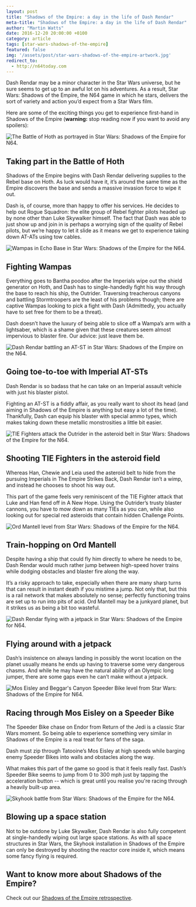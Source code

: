 ```yaml
---
layout: post
title: "Shadows of the Empire: a day in the life of Dash Rendar"
meta-title: "Shadows of the Empire: a day in the life of Dash Rendar"
author: "Martin Watts"
date: 2016-12-20 20:00:00 +0100
category: article
tags: [star-wars-shadows-of-the-empire]
featured: false
img: '/assets/post/star-wars-shadows-of-the-empire-artwork.jpg'
redirect_to:
  - http://n64today.com
---
```

Dash Rendar may be a minor character in the Star Wars universe, but he sure seems to get up to an awful lot on his adventures. As a result, Star Wars: Shadows of the Empire, the N64 game in which he stars, delivers the sort of variety and action you’d expect from a Star Wars film.

Here are some of the exciting things you get to experience first-hand in Shadows of the Empire (**warning:** stop reading now if you want to avoid any spoilers):

![The Battle of Hoth as portrayed in Star Wars: Shadows of the Empire for N64.](/assets/post/star-wars-shadows-of-the-empire-n64-battle-of-hoth.jpg)

## Taking part in the Battle of Hoth

Shadows of the Empire begins with Dash Rendar delivering supplies to the Rebel base on Hoth. As luck would have it, it’s around the same time as the Empire discovers the base and sends a massive invasion force to wipe it out.

Dash is, of course, more than happy to offer his services. He decides to help out Rogue Squadron: the elite group of Rebel fighter pilots headed up by none other than Luke Skywalker himself. The fact that Dash was able to just show up and join in is perhaps a worrying sign of the quality of Rebel pilots, but we’re happy to let it slide as it means we get to experience taking down AT-ATs using tow cables.

![Wampas in Echo Base in Star Wars: Shadows of the Empire for the N64.](/assets/post/star-wars-shadows-of-the-empire-n64-wampas.jpg)

## Fighting Wampas

Everything goes to Bantha poodoo after the Imperials wipe out the shield generator on Hoth, and Dash has to single-handedly fight his way through the base to reach his ship, the Outrider. Traversing treacherous canyons and battling Stormtroopers are the least of his problems though; there are captive Wampas looking to pick a fight with Dash (Admittedly, you actually have to set free for them to be a threat).

Dash doesn’t have the luxury of being able to slice off a Wampa’s arm with a lightsaber, which is a shame given that these creatures seem almost impervious to blaster fire. Our advice: just leave them be.

![Dash Rendar battling an AT-ST in Star Wars: Shadows of the Empire on the N64.](/assets/post/star-wars-shadows-of-the-empire-n64-at-st-battle.jpg)

## Going toe-to-toe with Imperial AT-STs

Dash Rendar is so badass that he can take on an Imperial assault vehicle with just his blaster pistol.

Fighting an AT-ST is a fiddly affair, as you really want to shoot its head (and aiming in Shadows of the Empire is anything but easy a lot of the time). Thankfully, Dash can equip his blaster with special ammo types, which makes taking down these metallic monstrosities a little bit easier.

![TIE Fighters attack the Outrider in the asteroid belt in Star Wars: Shadows of the Empire for the N64.](/assets/post/star-wars-shadows-of-the-empire-n64-asteroid-belt.jpg)

## Shooting TIE Fighters in the asteroid field

Whereas Han, Chewie and Leia used the asteroid belt to hide from the pursuing Imperials in The Empire Strikes Back, Dash Rendar isn’t a wimp, and instead he chooses to shoot his way out.

This part of the game feels very reminiscent of the TIE Fighter attack that Luke and Han fend off in A New Hope. Using the Outrider’s trusty blaster cannons, you have to mow down as many TIEs as you can, while also looking out for special red asteroids that contain hidden Challenge Points.

![Ord Mantell level from Star Wars: Shadows of the Empire for the N64.](/assets/post/star-wars-shadows-of-the-empire-n64-ord-mantell.jpg)

## Train-hopping on Ord Mantell

Despite having a ship that could fly him directly to where he needs to be, Dash Rendar would much rather jump between high-speed hover trains while dodging obstacles and blaster fire along the way.

It’s a risky approach to take, especially when there are many sharp turns that can result in instant death if you mistime a jump. Not only that, but this is a rail network that makes absolutely no sense; perfectly functioning trains are set up to run into pits of acid. Ord Mantell may be a junkyard planet, but it strikes us as being a bit too wasteful.

![Dash Rendar flying with a jetpack in Star Wars: Shadows of the Empire for N64.](/assets/post/star-wars-shadows-of-the-empire-n64-jetpack.jpg)

## Flying around with a jetpack

Dash’s insistence on always landing in possibly the worst location on the planet usually means he ends up having to traverse some very dangerous chasms. And while he may have the natural ability of an Olympic long jumper, there are some gaps even he can’t make without a jetpack.

![Mos Eisley and Beggar's Canyon Speeder Bike level from Star Wars: Shadows of the Empire for N64.](/assets/post/star-wars-shadows-of-the-empire-n64-speeder-bike.jpg)

## Racing through Mos Eisley on a Speeder Bike

The Speeder Bike chase on Endor from Return of the Jedi is a classic Star Wars moment. So being able to experience something very similar in Shadows of the Empire is a real treat for fans of the saga.

Dash must zip through Tatooine’s Mos Eisley at high speeds while barging enemy Speeder Bikes into walls and obstacles along the way.

What makes this part of the game so good is that it feels really fast. Dash’s Speeder Bike seems to jump from 0 to 300 mph just by tapping the acceleration button -- which is great until you realise you're racing through a heavily built-up area.

![Skyhook battle from Star Wars: Shadows of the Empire for the N64.](/assets/post/star-wars-shadows-of-the-empire-n64-skyhook-battle.jpg)

## Blowing up a space station

Not to be outdone by Luke Skywalker, Dash Rendar is also fully competent at single-handedly wiping out large space stations. As with all space structures in Star Wars, the Skyhook installation in Shadows of the Empire can only be destroyed by shooting the reactor core inside it, which means some fancy flying is required.

## Want to know more about Shadows of the Empire?
Check out our [Shadows of the Empire retrospective](/article/2016/12/19/shadows-of-the-empire-a-star-wars-story.html).
